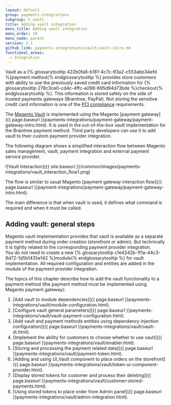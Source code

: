 ```yaml
---
layout: default
group: payments-integrations
subgroup: C_vault
title: Adding vault integration
menu_title: Adding vault integration
menu_order: 10
menu_node: parent
version: 2.1
github_link: payments-integrations/vault/vault-intro.md
functional_areas:
  - Integration
---
```


Vault as a {% glossarytooltip 422b0fa8-b181-4c7c-93a2-c553abb34efd %}payment method{% endglossarytooltip %} provides store customers with ability to use the previously saved credit card information for {% glossarytooltip 278c3ce0-cd4c-4ffc-a098-695d94d73bde %}checkout{% endglossarytooltip %}. This information is stored safely on the side of trusted payments gateways (Braintree, PayPal). Not storing the sensitive credit card information is one of the [PCI compliance](https://www.pcisecuritystandards.org/)  requirements. 

The [Magento Vault]({{site.mage2100url}}app/code/Magento/Vault) is implemented using the Magento [payment gateway]({{ page.baseurl }}payments-integrations/payment-gateway/payment-gateway-intro.html). It is used in the out-of-the-box vault implementation for the Braintree payment method. Third party developers can use it to add vault to their custom payment provider integration.

The following diagram shows a simplified interaction flow between Magento sales management, vault, payment integration and external payment service provider.

![Vault Interaction]({{ site.baseurl }}/common/images/payments-integrations/vault_interaction_flow1.png)

The flow is similar to usual Magento [payment gateway interaction flow]({{ page.baseurl }}payment-integrations/payment-gateway/payment-gateway-intro.html). 

The main difference is that when vault is used, it defines what command is required and when it must be called.

## Adding vault: general steps

Magento vault implementation provides that vault is available as a separate payment method during order creation (storefront or admin). But technically it is tightly related to the corresponding payment provider integration.   
You do not need to create a new {% glossarytooltip c1e4242b-1f1a-44c3-9d72-1d5b1435e142 %}module{% endglossarytooltip %} for vault implementation. All required configuration and entities are added in the module of the payment provider integration. 

The topics of this chapter describe how to add the vault functionality to a payment method (the payment method must be implemented using Magento payment gateway):

1. [Add vault to module dependencies]({{ page.baseurl }}payments-integrations/vault/module-configuration.html).
2. [Configure vault general parameters]({{ page.baseurl }}payments-integrations/vault/vault-payment-configuration.html).
3. [Add vault and payment methods entities using dependency injection configuration]({{ page.baseurl }}payments-integrations/vault/vault-di.html).
4. [Implement the ability for customers to choose whether to use vault]({{ page.baseurl }}payments-integrations/vault/enabler.html).
5. [Storing and processing the payment related data]({{ page.baseurl }}payments-integrations/vault/payment-token.html).
6. [Adding and using  UI_Vault component to place orders on the storefront]({{ page.baseurl }}payments-integrations/vault/token-ui-component-provider.html).
7. [Display stored tokens for customer and process their deleting]({{ page.baseurl }}payments-integrations/vault/customer-stored-payments.html).
8. [Using stored tokens to place order from Admin panel]({{ page.baseurl }}payments-integrations/vault/admin-integration.html).

